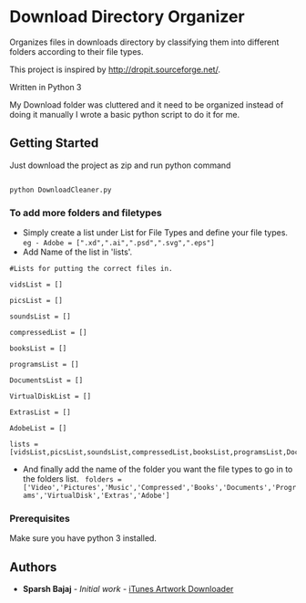 # Download Directory Organizer

  

Organizes files in downloads directory by classifying them into different folders according to their file types.

This project is inspired by http://dropit.sourceforge.net/.

Written in Python 3

My Download folder was cluttered and it need to be organized instead of doing it manually I wrote a basic python script to do it for me.
  

## Getting Started

  

Just download the project as zip and run python command

```

python DownloadCleaner.py

```
### To add more folders and filetypes
* Simply create a list under List for File Types and define your file types.
 ```eg - Adobe = [".xd",".ai",".psd",".svg",".eps"]```
* Add Name of the list in 'lists'.
``` 
#Lists for putting the correct files in.

vidsList = []

picsList = []

soundsList = []

compressedList = []

booksList = []

programsList = []

DocumentsList = []

VirtualDiskList = []

ExtrasList = []

AdobeList = []

lists = [vidsList,picsList,soundsList,compressedList,booksList,programsList,DocumentsList,VirtualDiskList,ExtrasList,AdobeList] 
```
* And finally add the name of the folder you want the file types to go in to the folders list.
``` folders = ['Video','Pictures','Music','Compressed','Books','Documents','Programs','VirtualDisk','Extras','Adobe']```

### Prerequisites

  

Make sure you have python 3 installed.

  

## Authors

  

*  **Sparsh Bajaj** - *Initial work* - [iTunes Artwork Downloader](https://reviewitnerd.com/artwork)
